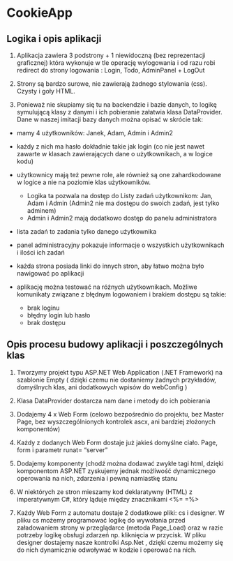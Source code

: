 # CookieApp

 ## Logika i opis aplikacji 

   

   

  1. Aplikacja zawiera 3 podstrony + 1 niewidoczną (bez reprezentacji graficznej) która wykonuje w tle operację wylogowania i od razu robi redirect do strony logowania : Login, Todo, AdminPanel  +  LogOut 

  2. Strony są bardzo surowe, nie zawierają żadnego stylowania (css). Czysty i goły HTML.  

  3. Ponieważ nie skupiamy się tu na backendzie i bazie danych, to logikę symulującą klasy z danymi i ich pobieranie załatwia klasa DataProvider. 
  Dane w naszej imitacji bazy danych można opisać w skrócie tak: 

  - mamy 4 użytkowników: Janek, Adam, Admin i Admin2 
  - każdy z nich ma hasło dokładnie takie jak login (co nie jest nawet zawarte w klasach zawierających dane o użytkownikach, a w logice kodu) 
  - użytkownicy mają też pewne role, ale również są one zahardkodowane w logice a nie na poziomie klas użytkowników.  
    - Logika ta pozwala na dostęp do Listy zadań użytkownikom: Jan, Adam i Admin (Admin2 nie ma dostępu do swoich zadań, jest tylko adminem) 
    - Admin i Admin2 mają dodatkowo dostęp do panelu administratora 

  - lista zadań to zadania tylko danego użytkownika 
  - panel administracyjny pokazuje informacje o wszystkich użytkownikach i ilości ich zadań 
  - każda strona posiada linki do innych stron, aby łatwo można było nawigować po aplikacji 
  - aplikację można testować na różnych użytkownikach. Możliwe komunikaty związane z błędnym logowaniem i brakiem dostępu są takie: 
    - brak loginu 
    - błędny login lub hasło 
    - brak dostępu 

## Opis procesu budowy aplikacji i poszczególnych klas 

1. Tworzymy projekt typu ASP.NET Web Application (.NET Framework) na szablonie Empty ( dzięki czemu nie dostaniemy żadnych przykładów, domyślnych klas, ani dodatkowych wpisów do webConfig ) 

2. Klasa DataProvider dostarcza nam dane i metody do ich pobierania 

3. Dodajemy 4 x Web Form (celowo bezpośrednio do projektu, bez Master Page, bez wyszczególnionych kontrolek ascx, ani bardziej złożonych komponentów) 

4. Każdy z dodanych Web Form dostaje już jakieś domyślne ciało. Page, form i parametr runat= “server” 

5. Dodajemy komponenty (chodź można dodawać zwykłe tagi html, dzięki komponentom ASP.NET zyskujemy jednak możliwość dynamicznego operowania na nich, zdarzenia i pewną namiastkę stanu 

6. W niektórych ze stron mieszamy kod deklaratywny (HTML) z imperatywnym C#, który ląduje między znacznikami <%= =%> 

7. Każdy Web Form z automatu dostaje 2 dodatkowe pliki: cs i designer. W pliku cs możemy programować logikę do wywołania przed załadowaniem strony w przeglądarce (metoda Page_Load) oraz w razie potrzeby logikę obsługi zdarzeń np. kliknięcia w przycisk. W pliku designer dostajemy nasze kontrolki Asp.Net , dzięki czemu możemy się do nich dynamicznie odwoływać w kodzie i operować na nich. 

